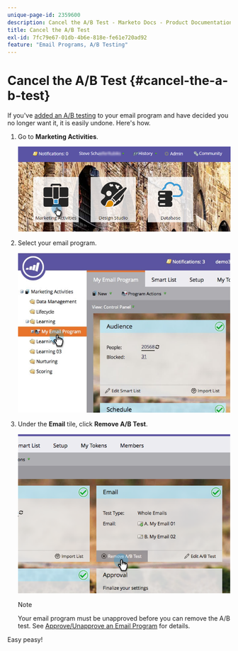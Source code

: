 ```yaml
---
unique-page-id: 2359600
description: Cancel the A/B Test - Marketo Docs - Product Documentation
title: Cancel the A/B Test
exl-id: 7fc79e67-01db-4b6e-818e-fe61e720ad92
feature: "Email Programs, A/B Testing"
---
```

# Cancel the A/B Test {#cancel-the-a-b-test}

If you've  [added an A/B testing](/help/marketo/product-docs/email-marketing/email-programs/email-program-actions/email-test-a-b-test/add-an-a-b-test.md) to your email program and have decided you no longer want it, it is easily undone. Here's how.

1. Go to **Marketing Activities**.

   ![](assets/login-marketing-activities-1.png)

1. Select your email program.

   ![](assets/selectemailprogram-1.jpg)

1. Under the **Email** tile, click **Remove A/B Test**.

   ![](assets/image2015-5-6-14-3a27-3a58.png)

   >[!NOTE]
   >
   >Your email program must be unapproved before you can remove the A/B test. See [Approve/Unapprove an Email Program](/help/marketo/product-docs/email-marketing/email-programs/email-program-actions/approve-unapprove-an-email-program.md) for details.

Easy peasy!
